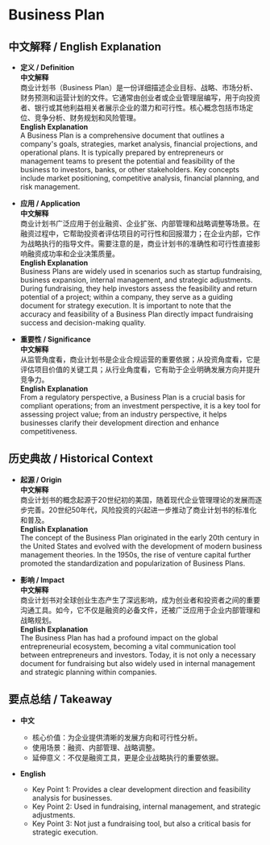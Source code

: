 # Business Plan

## 中文解释 / English Explanation

* **定义 / Definition**  
  **中文解释**  
  商业计划书（Business Plan）是一份详细描述企业目标、战略、市场分析、财务预测和运营计划的文件。它通常由创业者或企业管理层编写，用于向投资者、银行或其他利益相关者展示企业的潜力和可行性。核心概念包括市场定位、竞争分析、财务规划和风险管理。  
  **English Explanation**  
  A Business Plan is a comprehensive document that outlines a company's goals, strategies, market analysis, financial projections, and operational plans. It is typically prepared by entrepreneurs or management teams to present the potential and feasibility of the business to investors, banks, or other stakeholders. Key concepts include market positioning, competitive analysis, financial planning, and risk management.

* **应用 / Application**  
  **中文解释**  
  商业计划书广泛应用于创业融资、企业扩张、内部管理和战略调整等场景。在融资过程中，它帮助投资者评估项目的可行性和回报潜力；在企业内部，它作为战略执行的指导文件。需要注意的是，商业计划书的准确性和可行性直接影响融资成功率和企业决策质量。  
  **English Explanation**  
  Business Plans are widely used in scenarios such as startup fundraising, business expansion, internal management, and strategic adjustments. During fundraising, they help investors assess the feasibility and return potential of a project; within a company, they serve as a guiding document for strategy execution. It is important to note that the accuracy and feasibility of a Business Plan directly impact fundraising success and decision-making quality.

* **重要性 / Significance**  
  **中文解释**  
  从监管角度看，商业计划书是企业合规运营的重要依据；从投资角度看，它是评估项目价值的关键工具；从行业角度看，它有助于企业明确发展方向并提升竞争力。  
  **English Explanation**  
  From a regulatory perspective, a Business Plan is a crucial basis for compliant operations; from an investment perspective, it is a key tool for assessing project value; from an industry perspective, it helps businesses clarify their development direction and enhance competitiveness.

## 历史典故 / Historical Context

* **起源 / Origin**  
  **中文解释**  
  商业计划书的概念起源于20世纪初的美国，随着现代企业管理理论的发展而逐步完善。20世纪50年代，风险投资的兴起进一步推动了商业计划书的标准化和普及。  
  **English Explanation**  
  The concept of the Business Plan originated in the early 20th century in the United States and evolved with the development of modern business management theories. In the 1950s, the rise of venture capital further promoted the standardization and popularization of Business Plans.

* **影响 / Impact**  
  **中文解释**  
  商业计划书对全球创业生态产生了深远影响，成为创业者和投资者之间的重要沟通工具。如今，它不仅是融资的必备文件，还被广泛应用于企业内部管理和战略规划。  
  **English Explanation**  
  The Business Plan has had a profound impact on the global entrepreneurial ecosystem, becoming a vital communication tool between entrepreneurs and investors. Today, it is not only a necessary document for fundraising but also widely used in internal management and strategic planning within companies.

## 要点总结 / Takeaway

* **中文**  
  - 核心价值：为企业提供清晰的发展方向和可行性分析。  
  - 使用场景：融资、内部管理、战略调整。  
  - 延伸意义：不仅是融资工具，更是企业战略执行的重要依据。  

* **English**  
  - Key Point 1: Provides a clear development direction and feasibility analysis for businesses.  
  - Key Point 2: Used in fundraising, internal management, and strategic adjustments.  
  - Key Point 3: Not just a fundraising tool, but also a critical basis for strategic execution.